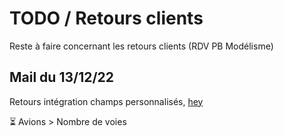 # TODO / Retours clients

Reste à faire concernant les retours clients (RDV PB Modélisme)

## Mail du 13/12/22

Retours intégration champs personnalisés, [hey](https://mail.google.com/mail/u/0/#inbox/KtbxLwGrVHxBXxQPHsRjdBPbfPLdgwjhZg)

⏳ Avions > Nombre de voies
